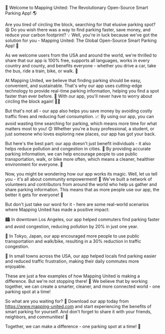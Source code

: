 🚀 Welcome to Mapping United: The Revolutionary Open-Source Smart Parking App! 🌎

Are you tired of circling the block, searching for that elusive parking spot? 😩 Do you wish there was a way to find parking faster, save money, and reduce your carbon footprint? 💡 Well, you're in luck because we've got the solution for you - Mapping United: The Global Open-Source Smart Parking App! 🎉

As we welcome users from the USA and around the world, we're thrilled to share that our app is 100% free, supports all languages, works in every country and county, and benefits everyone - whether you drive a car, take the bus, ride a train, bike, or walk. 🌈

At Mapping United, we believe that finding parking should be easy, convenient, and sustainable. That's why our app uses cutting-edge technology to provide real-time parking information, helping you find a spot faster than ever before. 💨 With our app, you'll never have to worry about circling the block again! 🏃‍♂️

But that's not all - our app also helps you save money by avoiding costly traffic fines and reducing fuel consumption. 📈 By using our app, you can avoid wasting time searching for parking, which means more time for what matters most to you! 😊 Whether you're a busy professional, a student, or just someone who loves exploring new places, our app has got your back.

But here's the best part: our app doesn't just benefit individuals - it also helps reduce pollution and congestion in cities. 🌆 By providing accurate parking information, we can help encourage people to use public transportation, walk, or bike more often, which means a cleaner, healthier environment for everyone. 🌟

Now, you might be wondering how our app works its magic. Well, let us tell you - it's all about community empowerment! 💪 We've built a network of volunteers and contributors from around the world who help us gather and share parking information. This means that as more people use our app, the better it gets for everyone! 🤝

But don't just take our word for it - here are some real-world scenarios where Mapping United has made a positive impact:

🏙️ In downtown Los Angeles, our app helped commuters find parking faster and avoid congestion, reducing pollution by 20% in just one year.

🌳 In Tokyo, Japan, our app encouraged more people to use public transportation and walk/bike, resulting in a 30% reduction in traffic congestion.

🚂 In small towns across the USA, our app helped locals find parking easier and reduced traffic frustration, making their daily commutes more enjoyable.

These are just a few examples of how Mapping United is making a difference. But we're not stopping there! 🎉 We believe that by working together, we can create a smarter, cleaner, and more connected world - one parking spot at a time!

So what are you waiting for? 🤔 Download our app today from https://www.mapping-united.com and start experiencing the benefits of smart parking for yourself. And don't forget to share it with your friends, neighbors, and communities! 👫

Together, we can make a difference - one parking spot at a time! 💪
